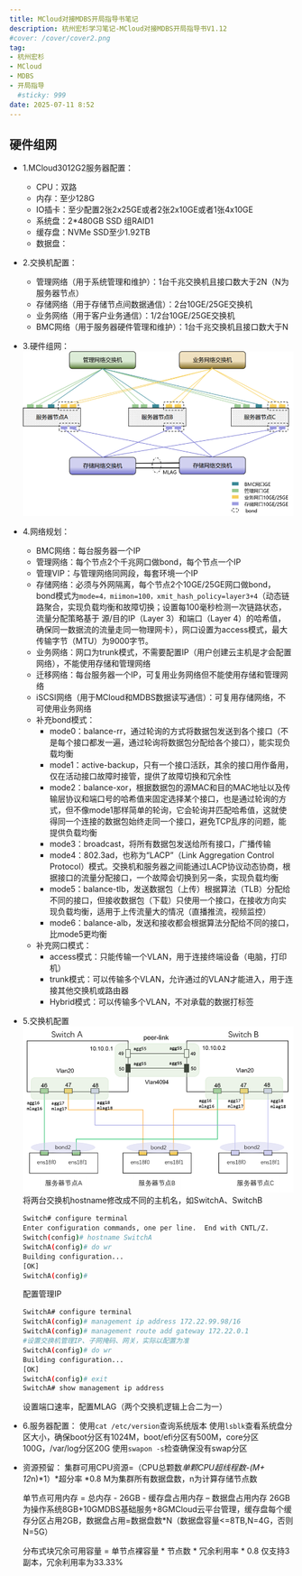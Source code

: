 ```yaml
---
title: MCloud对接MDBS开局指导书笔记
description: 杭州宏杉学习笔记-MCloud对接MDBS开局指导书V1.12
#cover: /cover/cover2.png
tag:
- 杭州宏杉
- MCloud
- MDBS
- 开局指导
  #sticky: 999
date: 2025-07-11 8:52
---
```


## 硬件组网

* 1.MCloud3012G2服务器配置：
  * CPU：双路
  * 内存：至少128G
  * IO插卡：至少配置2张2x25GE或者2张2x10GE或者1张4x10GE
  * 系统盘：2*480GB SSD 组RAID1
  * 缓存盘：NVMe SSD至少1.92TB
  * 数据盘：

* 2.交换机配置：
  * 管理网络（用于系统管理和维护）：1台千兆交换机且接口数大于2N（N为服务器节点）
  * 存储网络（用于存储节点间数据通信）：2台10GE/25GE交换机
  * 业务网络（用于客户业务通信）：1/2台10GE/25GE交换机
  * BMC网络（用于服务器硬件管理和维护）：1台千兆交换机且接口数大于N

* 3.硬件组网：
  ![alt text](images/image.png)

* 4.网络规划：
  * BMC网络：每台服务器一个IP
  * 管理网络：每个节点2个千兆网口做bond，每个节点一个IP
  * 管理VIP：与管理网络同网段，每套环境一个IP
  * 存储网络：必须与外网隔离，每个节点2个10GE/25GE网口做bond，bond模式为`mode=4，miimon=100，xmit_hash_policy=layer3+4`（动态链路聚合，实现负载均衡和故障切换；设置每100毫秒检测一次链路状态，流量分配策略基于 源/目的IP（Layer 3）和端口（Layer 4）的哈希值，确保同一数据流的流量走同一物理网卡），网口设置为access模式，最大传输字节（MTU）为9000字节。
  * 业务网络：网口为trunk模式，不需要配置IP（用户创建云主机是才会配置网络），不能使用存储和管理网络
  * 迁移网络：每台服务器一个IP，可复用业务网络但不能使用存储和管理网络
  * iSCSI网络（用于MCloud和MDBS数据读写通信）：可复用存储网络，不可使用业务网络
  * 补充bond模式：
    * mode0：balance-rr，通过轮询的方式将数据包发送到各个接口（不是每个接口都发一遍，通过轮询将数据包分配给各个接口），能实现负载均衡
    * mode1：active-backup，只有一个接口活跃，其余的接口用作备用，仅在活动接口故障时接管，提供了故障切换和冗余性
    * mode2：balance-xor，根据数据包的源MAC和目的MAC地址以及传输层协议和端口号的哈希值来固定选择某个接口，也是通过轮询的方式，但不像mode1那样简单的轮询，它会轮询并匹配哈希值，这就使得同一个连接的数据包始终走同一个接口，避免TCP乱序的问题，能提供负载均衡
    * mode3：broadcast，将所有数据包发送给所有接口，广播传输
    * mode4：802.3ad，也称为“LACP”（Link Aggregation Control Protocol）模式。交换机和服务器之间能通过LACP协议动态协商，根据接口的流量分配接口，一个故障会切换到另一条，实现负载均衡
    * mode5：balance-tlb，发送数据包（上传）根据算法（TLB）分配给不同的接口，但接收数据包（下载）只使用一个接口，在接收方向实现负载均衡，适用于上传流量大的情况（直播推流，视频监控）
    * mode6：balance-alb，发送和接收都会根据算法分配给不同的接口，比mode5更均衡
  * 补充网口模式：
    * access模式：只能传输一个VLAN，用于连接终端设备（电脑，打印机）
    * trunk模式：可以传输多个VLAN，允许通过的VLAN才能进入，用于连接其他交换机或路由器
    * Hybrid模式：可以传输多个VLAN，不对承载的数据打标签

* 5.交换机配置
  ![alt text](images/image2.png)
  将两台交换机hostname修改成不同的主机名，如SwitchA、SwitchB

  ```sh
  Switch# configure terminal
  Enter configuration commands, one per line.  End with CNTL/Z.
  Switch(config)# hostname SwitchA                                                         #修改主机名为SwitchA
  SwitchA(config)# do wr
  Building configuration...
  [OK]
  SwitchA(config)#
  ```

  配置管理IP

  ```sh
  SwitchA# configure terminal
  SwitchA(config)# management ip address 172.22.99.98/16
  SwitchA(config)# management route add gateway 172.22.0.1
  #设置交换机管理IP、子网掩码、网关，实际以配置为准
  SwitchA(config)# do wr
  Building configuration...
  [OK]
  SwitchA(config)# exit
  SwitchA# show management ip address
  ```
  
  设置端口速率，配置MLAG（两个交换机逻辑上合二为一）

* 6.服务器配置：
  使用`cat /etc/version`查询系统版本
  使用`lsblk`查看系统盘分区大小，确保boot分区有1024M，boot/efi分区有500M，core分区100G，/var/log分区20G
  使用`swapon -s`检查确保没有swap分区

* 资源预留：
  集群可用CPU资源=（CPU总颗数*单颗CPU超线程数-(M+ 12*n)*1）*超分率 *0.8
  M为集群所有数据盘数，n为计算存储节点数
  
  单节点可用内存 = 总内存 - 26GB  - 缓存盘占用内存 – 数据盘占用内存
  26GB为操作系统8GB+10GMDBS基础服务+8GMCloud云平台管理，缓存盘每个缓存分区占用2GB，数据盘占用=数据盘数*N（数据盘容量<=8TB,N=4G，否则N=5G）

  分布式块冗余可用容量 = 单节点裸容量 * 节点数 * 冗余利用率 * 0.8
  仅支持3副本，冗余利用率为33.33%